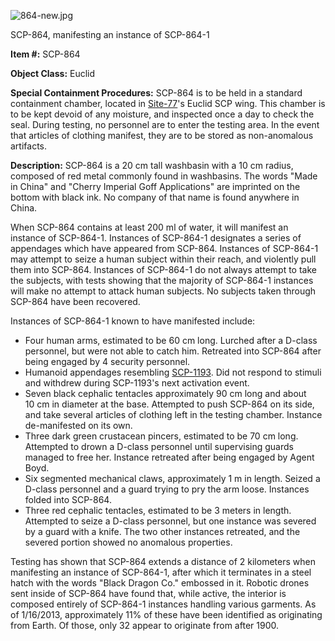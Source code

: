 ![864-new.jpg](http://scp-wiki.wdfiles.com/local--files/scp-864/864-new.jpg)

SCP-864, manifesting an instance of SCP-864-1

**Item #:** SCP-864

**Object Class:** Euclid

**Special Containment Procedures:** SCP-864 is to be held in a standard containment chamber, located in [Site-77](/secure-facility-dossier-site-77)'s Euclid SCP wing. This chamber is to be kept devoid of any moisture, and inspected once a day to check the seal. During testing, no personnel are to enter the testing area. In the event that articles of clothing manifest, they are to be stored as non-anomalous artifacts.

**Description:** SCP-864 is a 20 cm tall washbasin with a 10 cm radius, composed of red metal commonly found in washbasins. The words "Made in China" and "Cherry Imperial Goff Applications" are imprinted on the bottom with black ink. No company of that name is found anywhere in China.

When SCP-864 contains at least 200 ml of water, it will manifest an instance of SCP-864-1. Instances of SCP-864-1 designates a series of appendages which have appeared from SCP-864. Instances of SCP-864-1 may attempt to seize a human subject within their reach, and violently pull them into SCP-864. Instances of SCP-864-1 do not always attempt to take the subjects, with tests showing that the majority of SCP-864-1 instances will make no attempt to attack human subjects. No subjects taken through SCP-864 have been recovered.

Instances of SCP-864-1 known to have manifested include:

*   Four human arms, estimated to be 60 cm long. Lurched after a D-class personnel, but were not able to catch him. Retreated into SCP-864 after being engaged by 4 security personnel.
*   Humanoid appendages resembling [SCP-1193](/scp-1193). Did not respond to stimuli and withdrew during SCP-1193's next activation event.
*   Seven black cephalic tentacles approximately 90 cm long and about 10 cm in diameter at the base. Attempted to push SCP-864 on its side, and take several articles of clothing left in the testing chamber. Instance de-manifested on its own.
*   Three dark green crustacean pincers, estimated to be 70 cm long. Attempted to drown a D-class personnel until supervising guards managed to free her. Instance retreated after being engaged by Agent Boyd.
*   Six segmented mechanical claws, approximately 1 m in length. Seized a D-class personnel and a guard trying to pry the arm loose. Instances folded into SCP-864.
*   Three red cephalic tentacles, estimated to be 3 meters in length. Attempted to seize a D-class personnel, but one instance was severed by a guard with a knife. The two other instances retreated, and the severed portion showed no anomalous properties.

Testing has shown that SCP-864 extends a distance of 2 kilometers when manifesting an instance of SCP-864-1, after which it terminates in a steel hatch with the words "Black Dragon Co." embossed in it. Robotic drones sent inside of SCP-864 have found that, while active, the interior is composed entirely of SCP-864-1 instances handling various garments. As of 1/16/2013, approximately 11% of these have been identified as originating from Earth. Of those, only 32 appear to originate from after 1900.